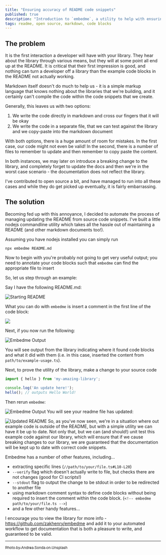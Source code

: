 ```yaml
---
title: "Ensuring accuracy of README code snippets"
published: true
description: "Introduction to `embedme`, a utility to help with ensuring the code blocks in your README are up to date"
tags: readme, open source, markdown, code blocks
---
```


## The problem

It is the first interaction a developer will have with your library. They hear about the library through various means, but they will at some point all end up at the README. It is critical that their first impression is good, and nothing can turn a developer off a library than the example code blocks in the README not actually working.

Markdown itself doesn't do much to help us - it is a simple markup language that knows nothing about the libraries that we're building, and it certainly can't compile the code within the code snippets that we create.

Generally, this leaves us with two options:
1. We write the code directly in markdown and cross our fingers that it will be okay
1. We write the code in a separate file, that we can test against the library and we copy-paste into the markdown document

With both options, there is a huge amount of room for mistakes. In the first case, our code might not even be valid! In the second, there is a number of files to remember to update and then remember to copy paste the content.

In both instances, we may later on introduce a breaking change to the library, and completely forget to update the docs and then we're in the worst case scenario - the documentation does not reflect the library.

I've contributed to open source a bit, and have managed to run into all these cases and while they do get picked up eventually, it is fairly embarrassing.

## The solution

Becoming fed up with this annoyance, I decided to automate the process of managing updating the README from source code snippets. I've built a little nodejs commandline utility which takes all the hassle out of maintaining a README (and other markdown documents too!).

Assuming you have nodejs installed you can simply run
```
npx embedme README.md
```

Now to begin with you're probably not going to get very useful output; you need to annotate your code blocks such that `embedme` can find the appropriate file to insert

So, let us step through an example:

Say I have the following README.md:

<!--![Starting README](images/starting-readme.png)-->
![Starting README](https://thepracticaldev.s3.amazonaws.com/i/uoxlzyidms7p10xpqomz.png)

What you can do with `embedme` is insert a comment in the first line of the code block:

<!-- ![Commented README](images/commented-readme.png) -->
![](https://thepracticaldev.s3.amazonaws.com/i/8odzyzsuyis00jqyxth1.png)

Next, if you now run the following:

<!--![Embedme Output](images/embedme-output-4-lines.png)-->
![Embedme Output](https://thepracticaldev.s3.amazonaws.com/i/7ngzgcbls8n5l8ynm759.png)

You will see output from the library indicating where it found code blocks and what it did with them (i.e. in this case, inserted the content from `path/to/example-usage.ts`).

Next, to prove the utility of the library, make a change to your source code

<!-- embedme path/to/example-usage.ts -->
```ts
import { hello } from 'my-amazing-library';

console.log('An update here!');
hello(); // outputs Hello World!

```

Then rerun `embedme`:

<!-- ![Embedme Output](images/embedme-output-5-lines.png) -->
![Embedme Output](https://thepracticaldev.s3.amazonaws.com/i/t3x278265yvs2dlffdcx.png)
You will see your readme file has updated:

<!-- ![Updated README](images/updated-readme.png) -->
![Updated README](https://thepracticaldev.s3.amazonaws.com/i/xnc97apz4qqfqi3ykf2w.png)
So, as you've now seen, we're in a situation where out example code is outside of the README, but with a simple utility we can have it be up to date. Not only that, but we can (and should!) unit test this example code against our library, which will ensure that if we cause breaking changes to our library, we are guaranteed that the documentation will be kept up to date with correct code snippets.

Embedme has a number of other features, including...
- extracting specific lines (`//path/to/your/file.ts#L10-L20`)
- `--verify` flag which doesn't actually write to file, but checks there are not changes (good for CI scripts!)
- `--stdout` flag to output the change to be stdout in order to be redirected to another file
- using markdown comment syntax to define code blocks without being required to insert the comment within the code block. (`<!-- embedme path/to/your/file.ts -->`)
- and a few other handy features...

I encourage you to view the library for more info - https://github.com/zakhenry/embedme and add it to your automated workflow to get documentation that is both a pleasure to write, and guaranteed to be valid.

---

[<sub>Photo by Andrea Sonda on Unsplash</sub>](https://unsplash.com/@andreasonda?utm_medium=referral&amp;utm_campaign=photographer-credit&amp;utm_content=creditBadge)
